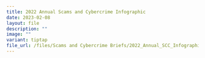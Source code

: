```yaml
---
title: 2022 Annual Scams and Cybercrime Infographic
date: 2023-02-08
layout: file
description: ""
image: ""
variant: tiptap
file_url: /files/Scams and Cybercrime Briefs/2022_Annual_SCC_Infographic.pdf
---
```

